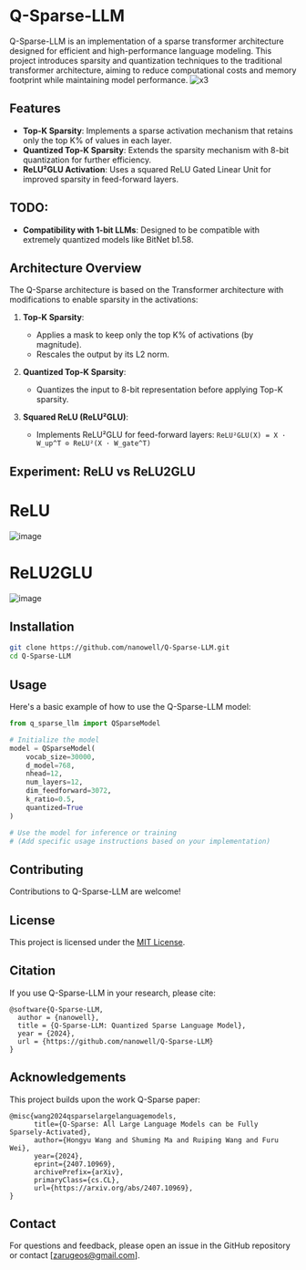 # Q-Sparse-LLM

Q-Sparse-LLM is an implementation of a sparse transformer architecture designed for efficient and high-performance language modeling. This project introduces sparsity and quantization techniques to the traditional transformer architecture, aiming to reduce computational costs and memory footprint while maintaining model performance.
![x3](https://github.com/user-attachments/assets/79bb0f9e-fb25-4eb0-8899-4e497f4e34b3)

## Features

- **Top-K Sparsity**: Implements a sparse activation mechanism that retains only the top K% of values in each layer.
- **Quantized Top-K Sparsity**: Extends the sparsity mechanism with 8-bit quantization for further efficiency.
- **ReLU²GLU Activation**: Uses a squared ReLU Gated Linear Unit for improved sparsity in feed-forward layers.

## TODO:
- **Compatibility with 1-bit LLMs**: Designed to be compatible with extremely quantized models like BitNet b1.58.

## Architecture Overview

The Q-Sparse architecture is based on the Transformer architecture with modifications to enable sparsity in the activations:

1. **Top-K Sparsity**: 
   - Applies a mask to keep only the top K% of activations (by magnitude).
   - Rescales the output by its L2 norm.

2. **Quantized Top-K Sparsity**:
   - Quantizes the input to 8-bit representation before applying Top-K sparsity.

3. **Squared ReLU (ReLU²GLU)**:
   - Implements ReLU²GLU for feed-forward layers: `ReLU²GLU(X) = X · W_up^T ⊙ ReLU²(X · W_gate^T)`

## Experiment: ReLU vs ReLU2GLU
# ReLU
![image](https://github.com/user-attachments/assets/6fb08565-6e50-4262-a755-84965d684682)

# ReLU2GLU
![image](https://github.com/user-attachments/assets/f159cf4d-fe4d-4b16-b87a-2cc3dcd14104)


## Installation

```bash
git clone https://github.com/nanowell/Q-Sparse-LLM.git
cd Q-Sparse-LLM
```

## Usage

Here's a basic example of how to use the Q-Sparse-LLM model:

```python
from q_sparse_llm import QSparseModel

# Initialize the model
model = QSparseModel(
    vocab_size=30000,
    d_model=768,
    nhead=12,
    num_layers=12,
    dim_feedforward=3072,
    k_ratio=0.5,
    quantized=True
)

# Use the model for inference or training
# (Add specific usage instructions based on your implementation)
```

## Contributing

Contributions to Q-Sparse-LLM are welcome!

## License

This project is licensed under the [MIT License](LICENSE).

## Citation

If you use Q-Sparse-LLM in your research, please cite:

```
@software{Q-Sparse-LLM,
  author = {nanowell},
  title = {Q-Sparse-LLM: Quantized Sparse Language Model},
  year = {2024},
  url = {https://github.com/nanowell/Q-Sparse-LLM}
}
```

## Acknowledgements

This project builds upon the work Q-Sparse paper:
```
@misc{wang2024qsparselargelanguagemodels,
      title={Q-Sparse: All Large Language Models can be Fully Sparsely-Activated}, 
      author={Hongyu Wang and Shuming Ma and Ruiping Wang and Furu Wei},
      year={2024},
      eprint={2407.10969},
      archivePrefix={arXiv},
      primaryClass={cs.CL},
      url={https://arxiv.org/abs/2407.10969}, 
}
```
## Contact

For questions and feedback, please open an issue in the GitHub repository or contact [zarugeos@gmail.com].
